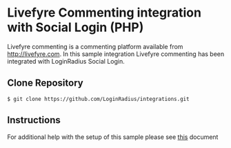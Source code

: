 # Livefyre Commenting integration with Social Login (PHP)
Livefyre commenting is a commenting platform available from http://livefyre.com. In this sample integration Livefyre commenting has been integrated with LoginRadius Social Login.

## Clone Repository

	$ git clone https://github.com/LoginRadius/integrations.git

## Instructions
For additional help with the setup of this sample please see [this](http://apidocs.loginradius.com/docs/livefyre-commenting) document